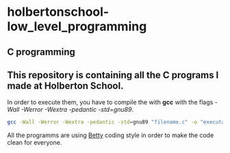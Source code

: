 # holbertonschool-low_level_programming

## C programming

## This repository is containing all the C programs I made at Holberton School.

In order to execute them, you have to compile the with **gcc** with the flags *-Wall -Werror -Wextra -pedantic -std=gnu89*.

```sh
gcc -Wall -Werror -Wextra -pedantic -std=gnu89 "filename.c" -o "executable name"
```

All the programms are using [Betty](https://github.com/holbertonschool/Betty/wiki) coding style in order to make the code clean for everyone.
